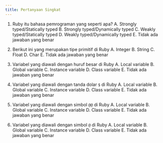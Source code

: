 ```yaml
---
title: Pertanyaan Singkat
---
```


1. Ruby itu bahasa pemrograman yang seperti apa?
   A. Strongly typed/Statically typed
   B. Strongly typed/Dynamically typed
   C. Weakly typed/Statically typed
   D. Weakly typed/Dynamically typed
   E. Tidak ada jawaban yang benar

2. Berikut ini yang merupakan tipe primitif di Ruby
   A. Integer
   B. String
   C. Float
   D. Char
   E. Tidak ada jawaban yang benar

3. Variabel yang diawali dengan huruf besar di Ruby
   A. Local variable
   B. Global variable
   C. Instance variable
   D. Class variable
   E. Tidak ada jawaban yang benar

3. Variabel yang diawali dengan tanda dolar `$` di Ruby
   A. Local variable
   B. Global variable
   C. Instance variable
   D. Class variable
   E. Tidak ada jawaban yang benar

4. Variabel yang diawali dengan simbol `@@` di Ruby
   A. Local variable
   B. Global variable
   C. Instance variable
   D. Class variable
   E. Tidak ada jawaban yang benar

5. Variabel yang diawali dengan simbol `@` di Ruby
   A. Local variable
   B. Global variable
   C. Instance variable
   D. Class variable
   E. Tidak ada jawaban yang benar
